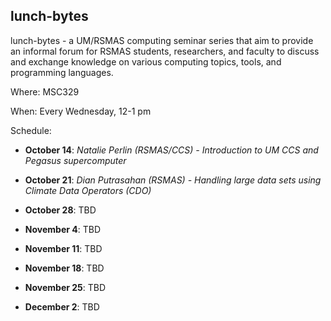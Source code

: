 ## lunch-bytes
lunch-bytes - a UM/RSMAS computing seminar series that aim to provide an informal
forum for RSMAS students, researchers, and faculty to discuss and exchange knowledge
on various computing topics, tools, and programming languages.

Where: MSC329

When: Every Wednesday, 12-1 pm

Schedule:

* **October 14**: *Natalie Perlin (RSMAS/CCS) - Introduction to UM CCS and Pegasus supercomputer*

* **October 21**: *Dian Putrasahan (RSMAS) - Handling large data sets using Climate Data Operators (CDO)*

* **October 28**: TBD

* **November 4**: TBD

* **November 11**: TBD

* **November 18**: TBD

* **November 25**: TBD

* **December 2**: TBD
